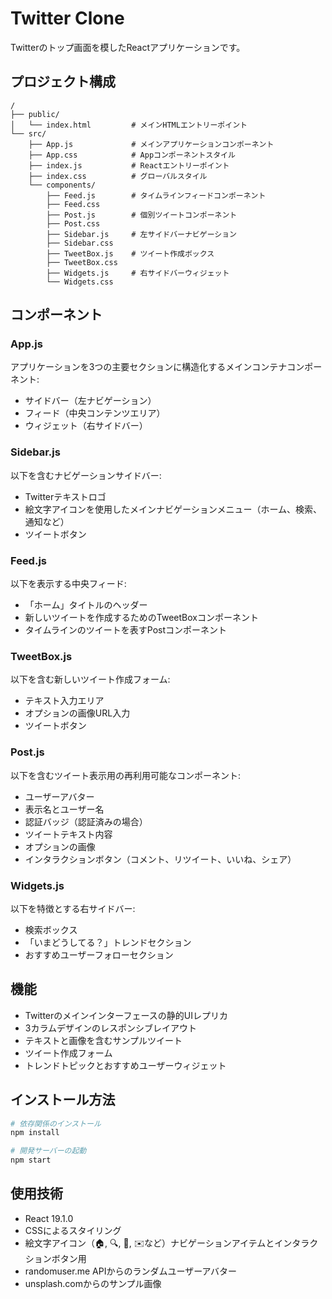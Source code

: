 # Twitter Clone

Twitterのトップ画面を模したReactアプリケーションです。

## プロジェクト構成

```
/
├── public/
│   └── index.html         # メインHTMLエントリーポイント
└── src/
    ├── App.js             # メインアプリケーションコンポーネント
    ├── App.css            # Appコンポーネントスタイル
    ├── index.js           # Reactエントリーポイント
    ├── index.css          # グローバルスタイル
    └── components/
        ├── Feed.js        # タイムラインフィードコンポーネント
        ├── Feed.css
        ├── Post.js        # 個別ツイートコンポーネント
        ├── Post.css
        ├── Sidebar.js     # 左サイドバーナビゲーション
        ├── Sidebar.css
        ├── TweetBox.js    # ツイート作成ボックス
        ├── TweetBox.css
        ├── Widgets.js     # 右サイドバーウィジェット
        └── Widgets.css
```

## コンポーネント

### App.js
アプリケーションを3つの主要セクションに構造化するメインコンテナコンポーネント:
- サイドバー（左ナビゲーション）
- フィード（中央コンテンツエリア）
- ウィジェット（右サイドバー）

### Sidebar.js
以下を含むナビゲーションサイドバー:
- Twitterテキストロゴ
- 絵文字アイコンを使用したメインナビゲーションメニュー（ホーム、検索、通知など）
- ツイートボタン

### Feed.js
以下を表示する中央フィード:
- 「ホーム」タイトルのヘッダー
- 新しいツイートを作成するためのTweetBoxコンポーネント
- タイムラインのツイートを表すPostコンポーネント

### TweetBox.js
以下を含む新しいツイート作成フォーム:
- テキスト入力エリア
- オプションの画像URL入力
- ツイートボタン

### Post.js
以下を含むツイート表示用の再利用可能なコンポーネント:
- ユーザーアバター
- 表示名とユーザー名
- 認証バッジ（認証済みの場合）
- ツイートテキスト内容
- オプションの画像
- インタラクションボタン（コメント、リツイート、いいね、シェア）

### Widgets.js
以下を特徴とする右サイドバー:
- 検索ボックス
- 「いまどうしてる？」トレンドセクション
- おすすめユーザーフォローセクション

## 機能

- Twitterのメインインターフェースの静的UIレプリカ
- 3カラムデザインのレスポンシブレイアウト
- テキストと画像を含むサンプルツイート
- ツイート作成フォーム
- トレンドトピックとおすすめユーザーウィジェット

## インストール方法

```bash
# 依存関係のインストール
npm install

# 開発サーバーの起動
npm start
```

## 使用技術

- React 19.1.0
- CSSによるスタイリング
- 絵文字アイコン（🏠, 🔍, 🔔, ✉️など）ナビゲーションアイテムとインタラクションボタン用
- randomuser.me APIからのランダムユーザーアバター
- unsplash.comからのサンプル画像